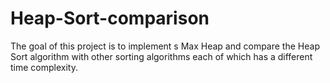 # Heap-Sort-comparison
The goal of this project is to implement s Max Heap and compare the Heap Sort algorithm with other sorting algorithms each of which has a different time complexity.
